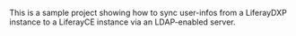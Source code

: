 This is a sample project showing how to sync user-infos
from a LiferayDXP instance to a LiferayCE instance via an LDAP-enabled server.
